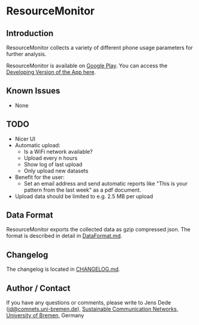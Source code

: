 ResourceMonitor
===============

Introduction
------------

ResourceMonitor collects a variety of different phone usage parameters for
further analysis.

ResourceMonitor is available on [Google Play](https://play.google.com/store/apps/details?id=de.uni_bremen.comnets.resourcemonitor).
You can access the [Developing Version of the App here](https://play.google.com/apps/testing/de.uni_bremen.comnets.resourcemonitor).

Known Issues
------------

- None

TODO
----

- Nicer UI
- Automatic upload:
    - Is a WiFi network available?
    - Upload every n hours
    - Show log of last upload
    - Only upload new datasets
- Benefit for the user:
    - Set an email address and send automatic reports like "This is your
      pattern from the last week" as a pdf document.
- Upload data should be limited to e.g. 2.5 MB per upload

Data Format
-----------

ResourceMonitor exports the collected data as gzip compressed json. The format
is described in detail in [DataFormat.md](DataFormat.md).

Changelog
---------

The changelog is located in [CHANGELOG.md](CHANGELOG.md).

Author / Contact
----------------

If you have any questions or comments, please write to
Jens Dede (jd@comnets.uni-bremen.de), [Sustainable Communication Networks,
University of Bremen](https://www.comnets.uni-bremen.de/), Germany
